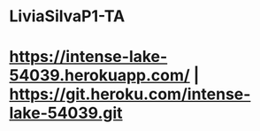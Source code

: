 # LiviaSilvaP1-TA

# https://intense-lake-54039.herokuapp.com/ | https://git.heroku.com/intense-lake-54039.git
